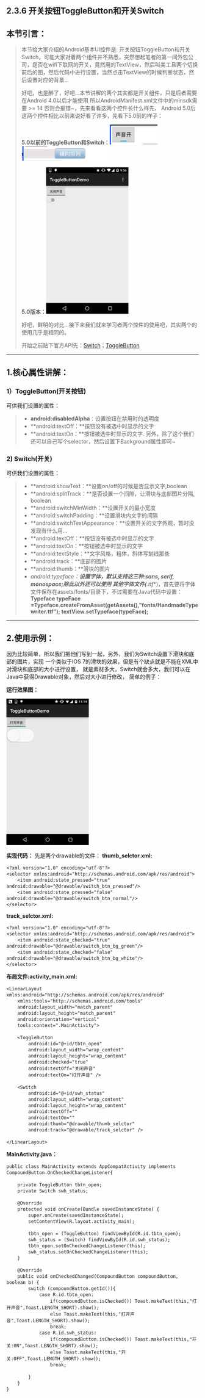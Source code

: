 ## 2.3.6 开关按钮ToggleButton和开关Switch

### 

## 本节引言：

> 本节给大家介绍的Android基本UI控件是: 开关按钮ToggleButton和开关Switch，可能大家对着两个组件并不熟悉，突然想起笔者的第一间外包公司，是否在wifi下联网的开关，竟然用的TextView，然后叫美工且两个切换前后的图，然后代码中进行设置，当然点击TextView的时候判断状态，然后设置对应的背景...
>
> 好吧，也是醉了，好吧...本节讲解的两个其实都是开关组件，只是后者需要在Android 4.0以后才能使用 所以AndroidManifest.xml文件中的minsdk需要 >= 14 否则会报错~，先来看看这两个控件长什么样先， Android 5.0后这两个控件相比以前来说好看了许多，先看下5.0前的样子：
>
> **5.0以前的ToggleButton和Switch：**![img](./41009006.png)![img](./49346872.png) 
>
> **5.0版本：**![img](./70926587.png)
>
> 好吧，鲜明的对比...接下来我们就来学习者两个控件的使用吧，其实两个的使用几乎是相同的。
>
> 开始之前贴下官方API先：[Switch](http://androiddoc.qiniudn.com/reference/android/widget/Switch.html)；[ToggleButton](http://androiddoc.qiniudn.com/reference/android/widget/ToggleButton.html)

------

## 1.核心属性讲解：

### 1）ToggleButton(开关按钮)

可供我们设置的属性：

> - **android:disabledAlpha**：设置按钮在禁用时的透明度
> - **android:textOff：**按钮没有被选中时显示的文字
> - **android:textOn：**按钮被选中时显示的文字. 另外，除了这个我们还可以自己写个selector，然后设置下Background属性即可~

### 2) Switch(开关)

可供我们设置的属性：

> - **android:showText：**设置on/off的时候是否显示文字,boolean
> - **android:splitTrack：**是否设置一个间隙，让滑块与底部图片分隔, boolean
> - **android:switchMinWidth：**设置开关的最小宽度
> - **android:switchPadding：**设置滑块内文字的间隔
> - **android:switchTextAppearance：**设置开关的文字外观，暂时没发现有什么用...
> - **android:textOff：**按钮没有被选中时显示的文字
> - **android:textOn：**按钮被选中时显示的文字
> - **android:textStyle：**文字风格，粗体，斜体写划线那些
> - **android:track：**底部的图片
> - **android:thumb：**滑块的图片
> - **android:typeface：**设置字体，默认支持这三种:sans, serif, monospace;除此以外还可以使用 其他字体文件(***.ttf**)，首先要将字体文件保存在assets/fonts/目录下，不过需要在Java代码中设置： **Typeface typeFace =Typeface.createFromAsset(getAssets(),"fonts/HandmadeTypewriter.ttf"); textView.setTypeface(typeFace);**

------

## 2.使用示例：

因为比较简单，所以我们把他们写到一起，另外，我们为Switch设置下滑块和底部的图片，实现 一个类似于IOS 7的滑块的效果，但是有个缺点就是不能在XML中对滑块和底部的大小进行设置， 就是素材多大，Switch就会多大，我们可以在Java中获得Drawable对象，然后对大小进行修改， 简单的例子：

**运行效果图：**

![img](./44095159.png)

**实现代码：** 先是两个drawable的文件： **thumb_selctor.xml:**

```
<?xml version="1.0" encoding="utf-8"?>
<selector xmlns:android="http://schemas.android.com/apk/res/android">
    <item android:state_pressed="true" android:drawable="@drawable/switch_btn_pressed"/>
    <item android:state_pressed="false" android:drawable="@drawable/switch_btn_normal"/>
</selector>
```

**track_selctor.xml:**

```
<?xml version="1.0" encoding="utf-8"?>
<selector xmlns:android="http://schemas.android.com/apk/res/android">
    <item android:state_checked="true" android:drawable="@drawable/switch_btn_bg_green"/>
    <item android:state_checked="false" android:drawable="@drawable/switch_btn_bg_white"/>
</selector>
```

**布局文件:activity_main.xml:**

```
<LinearLayout xmlns:android="http://schemas.android.com/apk/res/android"
    xmlns:tools="http://schemas.android.com/tools"
    android:layout_width="match_parent"
    android:layout_height="match_parent"
    android:orientation="vertical"
    tools:context=".MainActivity">

    <ToggleButton
        android:id="@+id/tbtn_open"
        android:layout_width="wrap_content"
        android:layout_height="wrap_content"
        android:checked="true"
        android:textOff="关闭声音"
        android:textOn="打开声音" />

    <Switch
        android:id="@+id/swh_status"
        android:layout_width="wrap_content"
        android:layout_height="wrap_content"
        android:textOff=""
        android:textOn=""
        android:thumb="@drawable/thumb_selctor"
        android:track="@drawable/track_selctor" />

</LinearLayout>
```

**MainActivity.java：**

```
public class MainActivity extends AppCompatActivity implements CompoundButton.OnCheckedChangeListener{

    private ToggleButton tbtn_open;
    private Switch swh_status;

    @Override
    protected void onCreate(Bundle savedInstanceState) {
        super.onCreate(savedInstanceState);
        setContentView(R.layout.activity_main);

        tbtn_open = (ToggleButton) findViewById(R.id.tbtn_open);
        swh_status = (Switch) findViewById(R.id.swh_status);
        tbtn_open.setOnCheckedChangeListener(this);
        swh_status.setOnCheckedChangeListener(this);
    }

    @Override
    public void onCheckedChanged(CompoundButton compoundButton, boolean b) {
        switch (compoundButton.getId()){
            case R.id.tbtn_open:
                if(compoundButton.isChecked()) Toast.makeText(this,"打开声音",Toast.LENGTH_SHORT).show();
                else Toast.makeText(this,"打开声音",Toast.LENGTH_SHORT).show();
                break;
            case R.id.swh_status:
                if(compoundButton.isChecked()) Toast.makeText(this,"开关:ON",Toast.LENGTH_SHORT).show();
                else Toast.makeText(this,"开关:OFF",Toast.LENGTH_SHORT).show();
                break;

        }
    }
}
```